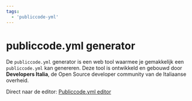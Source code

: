 ```yaml
---
tags:
  - 'publiccode-yml'
---
```


# publiccode.yml generator

De `publiccode.yml` generator is een web tool waarmee je gemakkelijk een `publiccode.yml` kan genereren. Deze tool is ontwikkeld en gebouwd door **Developers Italia**, de Open Source developer community van de Italiaanse overheid.

Direct naar de editor:
[Publiccode.yml editor](https://publiccode-editor.developers.italia.it/)